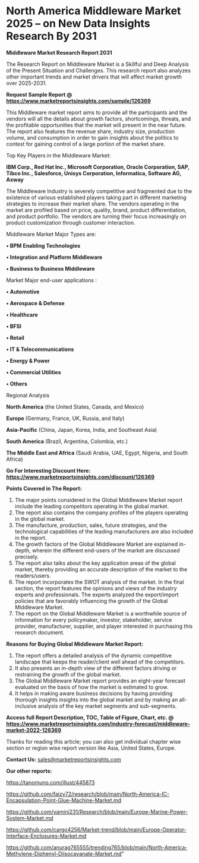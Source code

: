 # North America Middleware Market 2025 – on New Data Insights Research By 2031

<strong>Middleware Market Research Report 2031</strong>

The Research Report on Middleware Market is a Skillful and Deep Analysis of the Present Situation and Challenges. This research report also analyzes other important trends and market drivers that will affect market growth over 2025-2031.

<strong>Request Sample Report @ <a href=https://www.marketreportsinsights.com/sample/126369>https://www.marketreportsinsights.com/sample/126369</a></strong>

This Middleware market report aims to provide all the participants and the vendors will all the details about growth factors, shortcomings, threats, and the profitable opportunities that the market will present in the near future. The report also features the revenue share, industry size, production volume, and consumption in order to gain insights about the politics to contest for gaining control of a large portion of the market share.

Top Key Players in the Middleware Market:

<strong>IBM Corp., Red Hat Inc., Microsoft Corporation, Oracle Corporation, SAP, Tibco Inc., Salesforce, Unisys Corporation, Informatica, Software AG, Axway</strong>

The Middleware Industry is severely competitive and fragmented due to the existence of various established players taking part in different marketing strategies to increase their market share. The vendors operating in the market are profiled based on price, quality, brand, product differentiation, and product portfolio. The vendors are turning their focus increasingly on product customization through customer interaction.

Middleware Market Major Types are:

<strong>• BPM Enabling Technologies

• Integration and Platform Middleware

• Business to Business Middleware</strong>

Market Major end-user applications :

<strong>• Automotive

• Aerospace & Defense

• Healthcare

• BFSI

• Retail

• IT & Telecommunications

• Energy & Power

• Commercial Utilities

• Others</strong>

Regional Analysis

</u><strong><b>North America</b></strong> (the United States, Canada, and Mexico)

<strong><b>Europe </b></strong>(Germany, France, UK, Russia, and Italy)

<strong><b>Asia-Pacific</b></strong> (China, Japan, Korea, India, and Southeast Asia)

<strong><b>South America</b></strong> (Brazil, Argentina, Colombia, etc.)

<strong><b>The Middle East and Africa</b></strong> (Saudi Arabia, UAE, Egypt, Nigeria, and South Africa)

<strong>Go For Interesting Discount Here: <a href=https://www.marketreportsinsights.com/discount/126369>https://www.marketreportsinsights.com/discount/126369</a></strong>

<strong>Points Covered in The Report:</strong>
<ol>
  <li>The major points considered in the Global Middleware Market report include the leading competitors operating in the global market.</li>
  <li>The report also contains the company profiles of the players operating in the global market.</li>
  <li>The manufacture, production, sales, future strategies, and the technological capabilities of the leading manufacturers are also included in the report.</li>
  <li>The growth factors of the Global Middleware Market are explained in-depth, wherein the different end-users of the market are discussed precisely.</li>
  <li>The report also talks about the key application areas of the global market, thereby providing an accurate description of the market to the readers/users.</li>
  <li>The report incorporates the SWOT analysis of the market. In the final section, the report features the opinions and views of the industry experts and professionals. The experts analyzed the export/import policies that are favorably influencing the growth of the Global Middleware Market.</li>
  <li>The report on the Global Middleware Market is a worthwhile source of information for every policymaker, investor, stakeholder, service provider, manufacturer, supplier, and player interested in purchasing this research document.</li>
</ol>
<strong>Reasons for Buying Global Middleware Market Report:</strong>

<ol>
  <li>The report offers a detailed analysis of the dynamic competitive landscape that keeps the reader/client well ahead of the competitors.</li>
  <li>It also presents an in-depth view of the different factors driving or restraining the growth of the global market.</li>
  <li>The Global Middleware Market report provides an eight-year forecast evaluated on the basis of how the market is estimated to grow.</li>
  <li>It helps in making aware business decisions by having providing thorough insights insights into the global market and by making an all-inclusive analysis of the key market segments and sub-segments.</li>
</ol>
<strong>Access full Report Description, TOC, Table of Figure, Chart, etc. @ <a href=https://www.marketreportsinsights.com/industry-forecast/middleware-market-2022-126369>https://www.marketreportsinsights.com/industry-forecast/middleware-market-2022-126369</a></strong>


Thanks for reading this article; you can also get individual chapter wise section or region wise report version like Asia, United States, Europe.

<strong>Contact Us:</strong>
sales@marketreportsinsights.com

<strong>Our other reports:</strong>

<a href=https://tanomuno.com/illust/445873>https://tanomuno.com/illust/445873</a>

<a href=https://github.com/faizy72/research/blob/main/North-America-IC-Encapsulation-Point-Glue-Machine-Market.md>https://github.com/faizy72/research/blob/main/North-America-IC-Encapsulation-Point-Glue-Machine-Market.md</a>

<a href=https://github.com/yamini231/Research/blob/main/Europe-Marine-Power-System-Market.md>https://github.com/yamini231/Research/blob/main/Europe-Marine-Power-System-Market.md</a>

<a href=https://github.com/cargo4256/Market-trend/blob/main/Europe-Operator-Interface-Enclosures-Market.md>https://github.com/cargo4256/Market-trend/blob/main/Europe-Operator-Interface-Enclosures-Market.md</a>

<a href=https://github.com/anurag765555/trending765/blob/main/North-America-Methylene-Diphenyl-Diisocayanate-Market.md>https://github.com/anurag765555/trending765/blob/main/North-America-Methylene-Diphenyl-Diisocayanate-Market.md</a>"
